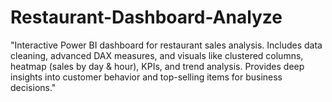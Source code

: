 # Restaurant-Dashboard-Analyze
"Interactive Power BI dashboard for restaurant sales analysis. Includes data cleaning, advanced DAX measures, and visuals like clustered columns, heatmap (sales by day &amp; hour), KPIs, and trend analysis. Provides deep insights into customer behavior and top-selling items for business decisions."

